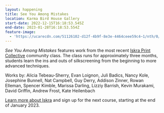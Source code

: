 ```yaml
---
layout: happening
title: See You Among Mistakes
location: Karma Bird House Gallery
start-date: 2022-12-15T16:18:53.545Z
end-date: 2023-01-28T16:18:53.554Z
feature-image:
  - 'https://ucarecdn.com/51126102-d12f-4b9f-8e3e-4464ceee59c4~1/nth/0/'
---
```

_See You Among Mistakes_ features work from the most recent [Iskra Print Collective](https://www.iskraprint.com/) community class. The class runs for approximately three months, students learn the ins and outs of silkscreening from the beginning to more advanced techniques. 

Works by: Alicia Tebeau-Sherry, Evan Loignon, Juli Badics, Nancy Kole, Josephine Bunnell, Nat Campbell, Guy Derry, Addison Zinner, Rowan Elleman, Spencer Kimble, Marissa Darling, Lizziy Barrish, Kevin Murakami, David Griffin, Andrew Frost, Kate Heilenbach

[Learn more about Iskra](https://www.iskraprint.com/class) and sign up for the next course, starting at the end of January 2023.

